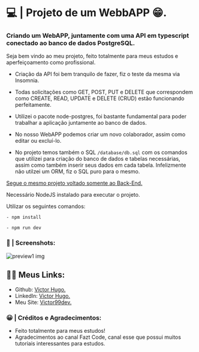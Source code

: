 # 💻 | Projeto de um WebbAPP 😁.

### Criando um WebAPP, juntamente com uma API em typescript conectado ao banco de dados PostgreSQL.

Seja bem vindo ao meu projeto, feito totalmente para meus estudos e aperfeiçoamento como profissional.

- Criação da API foi bem tranquilo de fazer, fiz o teste da mesma via Insomnia.

- Todas solicitações como GET, POST, PUT e DELETE que correspondem como CREATE, READ, UPDATE e DELETE (CRUD) estão funcionando perfeitamente.

- Utilizei o pacote node-postgres, foi bastante fundamental para poder trabalhar a aplicação juntamente ao banco de dados.

- No nosso WebAPP podemos criar um novo colaborador, assim como editar ou excluí-lo.

- No projeto temos também o SQL `/database/db.sql` com os comandos que utilizei para criação do banco de dados e tabelas necessárias, assim como também inserir seus dados em cada tabela. Infelizmente não utilzei um ORM, fiz o SQL puro para o mesmo.

[Segue o mesmo projeto voltado somente ao Back-End.](https://github.com/torugo99/collaborator-service-nestjs)

Necessário NodeJS instalado para executar o projeto.

Utilizar os seguintes comandos:

```
- npm install

- npm run dev
```

### 📸 | Screenshots:

![preview1 img](/preview.png)

## 👩‍💻 Meus Links:

- Github: [Victor Hugo.](https://github.com/torugo99)
- LinkedIn: [Victor Hugo.](https://www.linkedin.com/in/victor-hugo99/)
- Meu Site: [Victor99dev.](http://victor99dev.site/)

### 😀 | Créditos e Agradecimentos:

- Feito totalmente para meus estudos!
- Agradecimentos ao canal Fazt Code, canal esse que possui muitos tutoriais interessantes para estudos.
